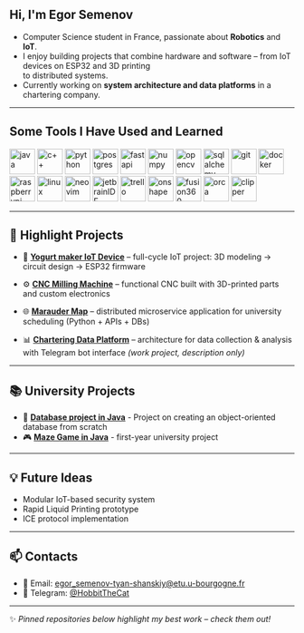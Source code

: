 ## Hi, I'm Egor Semenov

- Computer Science student in France, passionate about **Robotics** and **IoT**.  
- I enjoy building projects that combine hardware and software – from IoT devices on ESP32 and 3D printing  
to distributed systems.  
- Currently working on **system architecture and data platforms** in a chartering company.  

---

## Some Tools I Have Used and Learned
<p align="left">
<img src="https://cdn.jsdelivr.net/gh/devicons/devicon@latest/icons/java/java-original.svg" alt="java" width="45" height="45"/>
<img src="https://cdn.jsdelivr.net/gh/devicons/devicon@latest/icons/cplusplus/cplusplus-original.svg" alt="c++" width="45" height="45"/>
<img src="https://cdn.jsdelivr.net/gh/devicons/devicon@latest/icons/python/python-original.svg" alt="python" width="45" height="45"/>
  
<img src="https://cdn.jsdelivr.net/gh/devicons/devicon@latest/icons/postgresql/postgresql-original.svg" alt="postgres" width="45" height="45"/>

<img src="https://cdn.jsdelivr.net/gh/devicons/devicon@latest/icons/fastapi/fastapi-original.svg" alt="fastapi" width="45" height="45"/>
<img src="https://cdn.jsdelivr.net/gh/devicons/devicon@latest/icons/numpy/numpy-original.svg" alt="numpy" width="45" height="45"/>
<img src="https://cdn.jsdelivr.net/gh/devicons/devicon@latest/icons/opencv/opencv-original.svg" alt="opencv" width="45" height="45"/>
<img src="https://cdn.jsdelivr.net/gh/devicons/devicon@latest/icons/sqlalchemy/sqlalchemy-original.svg" alt="sqlalchemy" width="45" height="45"/>
<img src="https://cdn.jsdelivr.net/gh/devicons/devicon@latest/icons/git/git-original.svg" alt="git" width="45" height="45"/>
<img src="https://cdn.jsdelivr.net/gh/devicons/devicon@latest/icons/docker/docker-original.svg"  alt="docker" width="45" height="45"/>

<img src="https://cdn.jsdelivr.net/gh/devicons/devicon@latest/icons/raspberrypi/raspberrypi-original.svg" alt="raspberrypi" width="45" height="45"/>
<img src="https://cdn.jsdelivr.net/gh/devicons/devicon@latest/icons/linux/linux-original.svg" alt="linux" width="45" height="45"/>

<img src="https://cdn.jsdelivr.net/gh/devicons/devicon@latest/icons/neovim/neovim-original.svg" alt="neovim" width="45" height="45"/>
<img src="https://cdn.jsdelivr.net/gh/devicons/devicon@latest/icons/jetbrains/jetbrains-original.svg" alt="jetbrainIDE" width="45" height="45"/>
<img src="https://cdn.jsdelivr.net/gh/devicons/devicon@latest/icons/trello/trello-original.svg"  alt="trello" width="45" height="45"/>

<img src="https://us.v-cdn.net/5022071/uploads/V3B85DTZQS8W/box-onshape-favicon-512-401x.png"  alt="onshape" width="45" height="45"/>
<img src="https://cdn.jsdelivr.net/gh/devicons/devicon@latest/icons/fusion/fusion-original.svg" alt="fusion360" width="45" height="45"/>
<img src="https://raw.githubusercontent.com/linuxserver/docker-templates/master/linuxserver.io/img/orcaslicer-logo.png" alt="orca" width="45" height="45"/>
<img src="https://www.klipper3d.org/fr/img/klipper-logo.png" alt="clipper" width="45" height="45"/>
</p>

---

## 🚀 Highlight Projects
- 🔌 [**Yogurt maker IoT Device**]() – full-cycle IoT project: 3D modeling → circuit design → ESP32 firmware  

- ⚙️ [**CNC Milling Machine**]() – functional CNC built with 3D-printed parts and custom electronics  

- 🌐 [**Marauder Map**](https://github.com/HobbitTheCat/ProjectM) – distributed microservice application for university scheduling (Python + APIs + DBs)  

- 📊 [**Chartering Data Platform**]() – architecture for data collection & analysis with Telegram bot interface *(work project, description only)*

---

## 📚 University Projects
- 📂 [**Database project in Java**](https://github.com/HobbitTheCat/dataBase) -
  Project on creating an object-oriented database from scratch
- 🎮 [**Maze Game in Java**]() -
  first-year university project  

---

## 💡 Future Ideas
- Modular IoT-based security system  
- Rapid Liquid Printing prototype  
- ICE protocol implementation  

---

## 📫 Contacts
- 📧 Email: egor_semenov-tyan-shanskiy@etu.u-bourgogne.fr
- 💬 Telegram: [@HobbitTheCat](https://t.me/hobbitthecat)  

---

✨ *Pinned repositories below highlight my best work – check them out!* 
